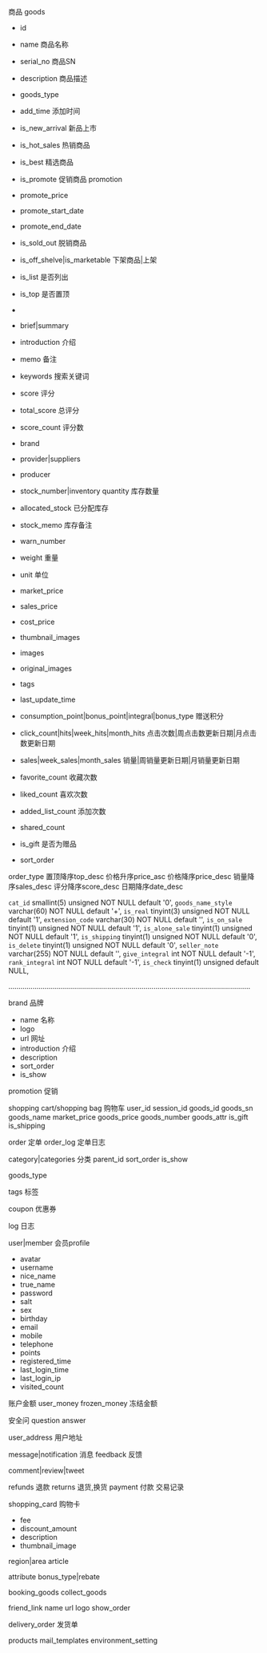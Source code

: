 商品 goods

- id
- name                    商品名称
- serial_no               商品SN
- description             商品描述
- goods_type
- add_time                添加时间
- is_new_arrival          新品上市
- is_hot_sales            热销商品
- is_best                 精选商品


- is_promote              促销商品 promotion
- promote_price
- promote_start_date
- promote_end_date


- is_sold_out             脱销商品
- is_off_shelve|is_marketable           下架商品|上架
- is_list                 是否列出
- is_top                  是否置顶
- 
- brief|summary
- introduction            介绍
- memo                    备注
- keywords                搜索关键词
- score                   评分
- total_score             总评分
- score_count             评分数


- brand
- provider|suppliers
- producer
- stock_number|inventory quantity 库存数量
- allocated_stock         已分配库存
- stock_memo              库存备注
- warn_number
- weight                  重量
- unit                    单位


- market_price
- sales_price
- cost_price


- thumbnail_images
- images
- original_images
- tags


- last_update_time
- consumption_point|bonus_point|integral|bonus_type 赠送积分


- click_count|hits|week_hits|month_hits 点击次数|周点击数更新日期|月点击数更新日期
- sales|week_sales|month_sales 销量|周销量更新日期|月销量更新日期
- favorite_count 收藏次数
- liked_count 喜欢次数
- added_list_count 添加次数


- shared_count
- is_gift 是否为赠品
- sort_order

order_type
置顶降序top_desc
价格升序price_asc
价格降序price_desc
销量降序sales_desc
评分降序score_desc
日期降序date_desc

`cat_id` smallint(5) unsigned NOT NULL default '0',
`goods_name_style` varchar(60) NOT NULL default '+',
`is_real` tinyint(3) unsigned NOT NULL default '1',
`extension_code` varchar(30) NOT NULL default '',
`is_on_sale` tinyint(1) unsigned NOT NULL default '1',
`is_alone_sale` tinyint(1) unsigned NOT NULL default '1',
`is_shipping` tinyint(1) unsigned NOT NULL default '0',
`is_delete` tinyint(1) unsigned NOT NULL default '0',
`seller_note` varchar(255) NOT NULL default '',
`give_integral` int NOT NULL default '-1',
`rank_integral` int NOT NULL default '-1',
`is_check` tinyint(1) unsigned default NULL,


........................................................................................................................

brand 品牌
- name 名称
- logo
- url 网址
- introduction 介绍
- description
- sort_order
- is_show

promotion 促销

shopping cart/shopping bag 购物车
user_id
session_id
goods_id
goods_sn
goods_name
market_price
goods_price
goods_number
goods_attr
is_gift
is_shipping

order 定单
order_log 定单日志

category|categories 分类
parent_id
sort_order
is_show

goods_type

tags 标签

coupon 优惠券

log 日志

user|member 会员profile
- avatar
- username
- nice_name
- true_name
- password
- salt
- sex
- birthday
- email
- mobile
- telephone
- points
- registered_time
- last_login_time
- last_login_ip
- visited_count


账户金额
user_money
frozen_money 冻结金额

安全问
question
answer

user_address 用户地址

message|notification 消息
feedback 反馈

comment|review|tweet

refunds 退款
returns 退货,换货
payment 付款
交易记录

shopping_card 购物卡
- fee
- discount_amount
- description
- thumbnail_image

region|area
article

attribute
bonus_type|rebate

booking_goods
collect_goods

friend_link
name
url
logo
show_order

delivery_order 发货单

products
mail_templates
environment_setting

